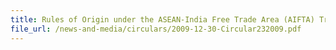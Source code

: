 ```yaml
---
title: Rules of Origin under the ASEAN-India Free Trade Area (AIFTA) Trade In Goods (TIG)Agreement
file_url: /news-and-media/circulars/2009-12-30-Circular232009.pdf
---
```

